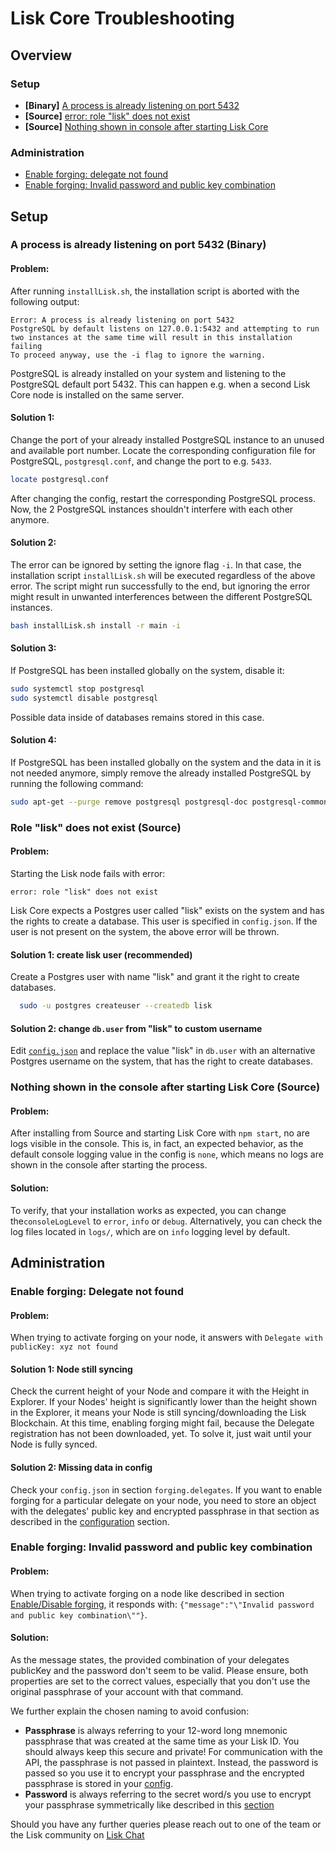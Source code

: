 # Lisk Core Troubleshooting
 
## Overview

### Setup
- **[Binary]** [A process is already listening on port 5432](#a-process-is-already-listening-on-port-5432-binary)
- **[Source]** [error: role "lisk" does not exist](#role-lisk-does-not-exist-source)
- **[Source]** [Nothing shown in console after starting Lisk Core](#nothing-shown-in-console-after-starting-lisk-core-source)

### Administration
- [Enable forging: delegate not found](#enable-forging-delegate-not-found)
- [Enable forging: Invalid password and public key combination](#enable-forging-invalid-password-and-public-key-combination)

## Setup

### A process is already listening on port 5432 (Binary)

#### Problem:
After running `installLisk.sh`, the installation script is aborted with the following output:
```
Error: A process is already listening on port 5432
PostgreSQL by default listens on 127.0.0.1:5432 and attempting to run two instances at the same time will result in this installation failing
To proceed anyway, use the -i flag to ignore the warning.
```
PostgreSQL is already installed on your system and listening to the PostgreSQL default port 5432.
This can happen e.g. when a second Lisk Core node is installed on the same server.

#### Solution 1:
Change the port of your already installed PostgreSQL instance to an unused and available port number.
Locate the corresponding configuration file for PostgreSQL, `postgresql.conf`, and change the port to e.g. `5433`.
```bash
locate postgresql.conf 
```
After changing the config, restart the corresponding PostgreSQL process.
Now, the 2 PostgreSQL instances shouldn't interfere with each other anymore.

#### Solution 2:
The error can be ignored by setting the ignore flag `-i`.
In that case, the installation script `installLisk.sh` will be executed regardless of the above error.
The script might run successfully to the end, but ignoring the error might result in unwanted interferences between the different PostgreSQL instances.
```bash
bash installLisk.sh install -r main -i
```

#### Solution 3:
If PostgreSQL has been installed globally on the system, disable it:
```bash
sudo systemctl stop postgresql
sudo systemctl disable postgresql
```
Possible data inside of databases remains stored in this case.

#### Solution 4:
If PostgreSQL has been installed globally on the system and the data in it is not needed anymore, simply remove the already installed PostgreSQL by running the following command:
```bash
sudo apt-get --purge remove postgresql postgresql-doc postgresql-common
```

### Role "lisk" does not exist (Source)

#### Problem:
Starting the Lisk node fails with error: 
```
error: role "lisk" does not exist
```
Lisk Core expects a Postgres user called "lisk" exists on the system and has the rights to create a database.
This user is specified in `config.json`.
If the user is not present on the system, the above error will be thrown.

#### Solution 1: create lisk user (recommended)
Create a Postgres user with name "lisk" and grant it the right to create databases.
```bash
  sudo -u postgres createuser --createdb lisk
```

#### Solution 2: change `db.user` from "lisk" to custom username

Edit [`config.json`](configuration.md) and replace the value "lisk" in `db.user` with an alternative Postgres username on the system, that has the right to create databases.

### Nothing shown in the console after starting Lisk Core (Source)

#### Problem: 
After installing from Source and starting Lisk Core with `npm start`, no are logs visible in the console.
This is, in fact, an expected behavior, as the default console logging value in the config is `none`, which means no logs are shown in the console after starting the process.

#### Solution: 
To verify, that your installation works as expected, you can change the`consoleLogLevel` to `error`, `info` or `debug`.
Alternatively, you can check the log files located in `logs/`, which are on `info` logging level by default.

## Administration

### Enable forging: Delegate not found
#### Problem:
When trying to activate forging on your node, it answers with `Delegate with publicKey: xyz not found`
#### Solution 1: Node still syncing
Check the current height of your Node and compare it with the Height in Explorer.
If your Nodes' height is significantly lower than the height shown in the Explorer, it means your Node is still syncing/downloading the Lisk Blockchain. At this time, enabling forging might fail, because the Delegate registration has not been downloaded, yet.
To solve it, just wait until your Node is fully synced.
#### Solution 2: Missing data in config
Check your `config.json` in section `forging.delegates`.
If you want to enable forging for a particular delegate on your node, you need to store an object with the delegates' public key and encrypted passphrase in that section as described in the [configuration](user-guide/configuration/configuration.md#forging) section.

### Enable forging: Invalid password and public key combination
#### Problem:
When trying to activate forging on a node like described in section [Enable/Disable forging](configuration.md#enable-disable-forging), it responds with: `{"message":"\"Invalid password and public key combination\""}`.
#### Solution:
As the message states, the provided combination of your delegates publicKey and the password don't seem to be valid. Please ensure, both properties are set to the correct values, especially that you don't use the original passphrase of your account with that command.

We further explain the chosen naming to avoid confusion:
- **Passphrase** is always referring to your 12-word long mnemonic passphrase that was created at the same time as your Lisk ID. You should always keep this secure and private! For communication with the API, the passphrase is not passed in plaintext. Instead, the password is passed so you use it to encrypt your passphrase and the encrypted passphrase is stored in your [config](user-guide/configuration/configuration.md).
- **Password** is always referring to the secret word/s you use to encrypt your passphrase symmetrically like described in this [section](user-guide/configuration/configuration.md#forging)

Should you have any further queries please reach out to one of the team or the Lisk community on [Lisk Chat](https://lisk.chat/home)
